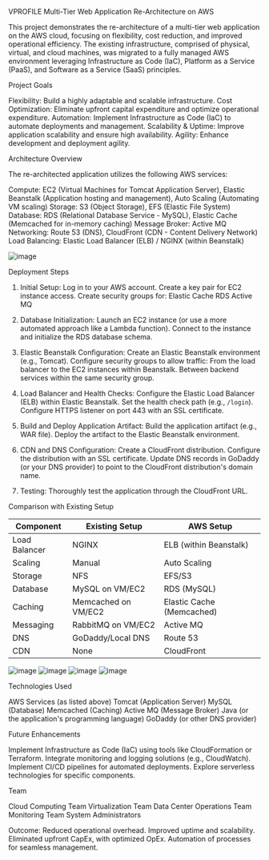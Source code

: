 
 VPROFILE Multi-Tier Web Application Re-Architecture on AWS

This project demonstrates the re-architecture of a multi-tier web application on the AWS cloud, focusing on flexibility, cost reduction, and improved operational efficiency.  The existing infrastructure, comprised of physical, virtual, and cloud machines, was migrated to a fully managed AWS environment leveraging Infrastructure as Code (IaC), Platform as a Service (PaaS), and Software as a Service (SaaS) principles.

 Project Goals

 Flexibility: Build a highly adaptable and scalable infrastructure.
 Cost Optimization: Eliminate upfront capital expenditure and optimize operational expenditure.
 Automation: Implement Infrastructure as Code (IaC) to automate deployments and management.
 Scalability & Uptime: Improve application scalability and ensure high availability.
 Agility: Enhance development and deployment agility.

 Architecture Overview

The re-architected application utilizes the following AWS services:

 Compute: EC2 (Virtual Machines for Tomcat Application Server), Elastic Beanstalk (Application hosting and management), Auto Scaling (Automating VM scaling)
 Storage: S3 (Object Storage), EFS (Elastic File System)
 Database: RDS (Relational Database Service - MySQL), Elastic Cache (Memcached for in-memory caching)
 Message Broker: Active MQ
 Networking: Route 53 (DNS), CloudFront (CDN - Content Delivery Network)
 Load Balancing: Elastic Load Balancer (ELB) / NGINX (within Beanstalk)

![image](https://github.com/user-attachments/assets/93b82d09-96e8-48c3-917a-1744bc7fb467)


 Deployment Steps

1. Initial Setup:
     Log in to your AWS account.
     Create a key pair for EC2 instance access.
     Create security groups for:
         Elastic Cache
         RDS
         Active MQ

2. Database Initialization:
     Launch an EC2 instance (or use a more automated approach like a Lambda function).
     Connect to the instance and initialize the RDS database schema.

3. Elastic Beanstalk Configuration:
     Create an Elastic Beanstalk environment (e.g., Tomcat).
     Configure security groups to allow traffic:
         From the load balancer to the EC2 instances within Beanstalk.
         Between backend services within the same security group.

4. Load Balancer and Health Checks:
     Configure the Elastic Load Balancer (ELB) within Elastic Beanstalk.
     Set the health check path (e.g., `/login`).
     Configure HTTPS listener on port 443 with an SSL certificate.

5. Build and Deploy Application Artifact:
     Build the application artifact (e.g., WAR file).
     Deploy the artifact to the Elastic Beanstalk environment.

6. CDN and DNS Configuration:
     Create a CloudFront distribution.
     Configure the distribution with an SSL certificate.
     Update DNS records in GoDaddy (or your DNS provider) to point to the CloudFront distribution's domain name.

7. Testing:
     Thoroughly test the application through the CloudFront URL.

 Comparison with Existing Setup

| Component        | Existing Setup        | AWS Setup                 |
|-----------------|-----------------------|---------------------------|
| Load Balancer   | NGINX                | ELB (within Beanstalk)    |
| Scaling         | Manual                 | Auto Scaling              |
| Storage         | NFS                  | EFS/S3                    |
| Database        | MySQL on VM/EC2       | RDS (MySQL)               |
| Caching         | Memcached on VM/EC2   | Elastic Cache (Memcached) |
| Messaging       | RabbitMQ on VM/EC2    | Active MQ                 |
| DNS             | GoDaddy/Local DNS     | Route 53                  |
| CDN             | None                   | CloudFront                |

![image](https://github.com/user-attachments/assets/86f0c3f1-b005-4cd5-8375-ed1ee03a67ab)
![image](https://github.com/user-attachments/assets/d578f647-04d3-4695-ad90-a0587c6fd56d)
![image](https://github.com/user-attachments/assets/e87cd237-7074-43bb-a032-1b2a45e9343a)
![image](https://github.com/user-attachments/assets/cbff7d1b-0599-48d9-bccf-59e9b70bd134)




 Technologies Used

 AWS Services (as listed above)
 Tomcat (Application Server)
 MySQL (Database)
 Memcached (Caching)
 Active MQ (Message Broker)
 Java (or the application's programming language)
 GoDaddy (or other DNS provider)

 Future Enhancements

 Implement Infrastructure as Code (IaC) using tools like CloudFormation or Terraform.
 Integrate monitoring and logging solutions (e.g., CloudWatch).
 Implement CI/CD pipelines for automated deployments.
 Explore serverless technologies for specific components.

 Team

 Cloud Computing Team
 Virtualization Team
 Data Center Operations Team
 Monitoring Team
 System Administrators

Outcome:
Reduced operational overhead.
Improved uptime and scalability.
Eliminated upfront CapEx, with optimized OpEx.
Automation of processes for seamless management.
